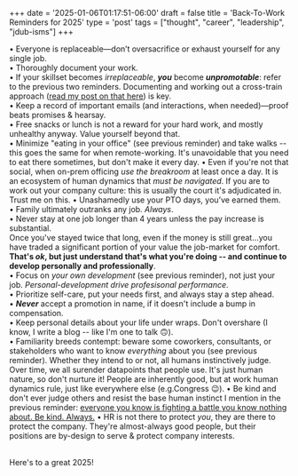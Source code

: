 +++
date = '2025-01-06T01:17:51-06:00'
draft = false
title = 'Back-To-Work Reminders for 2025'
type = 'post'
tags = ["thought", "career", "leadership", "jdub-isms"]
+++



•	Everyone is replaceable—don’t oversacrifice or exhaust yourself for any single job.<br />
•	Thoroughly document your work.<br />
•	If your skillset becomes *irreplaceable*, ***you*** become ***unpromotable***: refer to the previous two reminders.  Documenting and working out a cross-train approach ([read my post on that here](https://julianwest.me/Blog/empowering-independence-it/)) is key.<br />
•	Keep a record of important emails (and interactions, when needed)—proof beats promises & hearsay.<br />
•	Free snacks or lunch is not a reward for your hard work, and mostly unhealthy anyway. Value yourself beyond that. <br />
•	Minimize "eating in your office" (see previous reminder) and take walks -- this goes the same for when remote-working. It's unavoidable that you need to eat there sometimes, but don't make it every day.
•	Even if you're not that social, when on-prem officing *use the breakroom* at least once a day. It is an ecosystem of human dynamics that *must be navigated*.  If you are to work out your company culture: this is usually the court it's adjudicated in.  Trust me on this.
•	Unashamedly use your PTO days, you’ve earned them.<br />
•	Family ultimately outranks any job.  *Always*.<br />
•	Never stay at one job longer than 4 years unless the pay increase is substantial.  <br />Once you've stayed twice that long, even if the money is still great...you have traded a significant portion of your value the job-market for comfort.  **That's *ok*, but just understand that's what you're doing -- and continue to develop personally and professionally**. <br />
•	Focus on *your own development* (see previous reminder), not just your job.  *Personal-development drive profesisonal performance*.  <br />
•	Prioritize self-care, put your needs first, and always stay a step ahead.<br />
•	***Never*** accept a promotion in name, if it doesn't include a bump in compensation.<br />
•	Keep personal details about your life under wraps.  Don't overshare (I know, I write a blog -- like I'm one to talk 🙃). <br />
•	Familiarity breeds contempt: beware some coworkers, consultants, or stakeholders who want to know *everything* about you (see previous reminder).  Whether they intend to or not, all humans instinctively judge. Over time, we all surender datapoints that people use.  It's just human nature, so don't nurture it!  People are inherently good, but at work human dynamics rule, just like everywhere else (e.g.Congress 😉). 
•	Be kind and don't ever judge others and resist the base human instinct I mention in the previous reminder: [everyone you know is fighting a battle you know nothing about.  Be kind. Always.](https://www.goodreads.com/quotes/6697537-everyone-you-meet-is-fighting-a-battle-you-know-nothing)
•	HR is not there to protect *you*, they are there to protect the company.  They're almost-always good people, but their positions are by-design to serve & protect company interests.  <br /><br />

Here's to a great 2025!